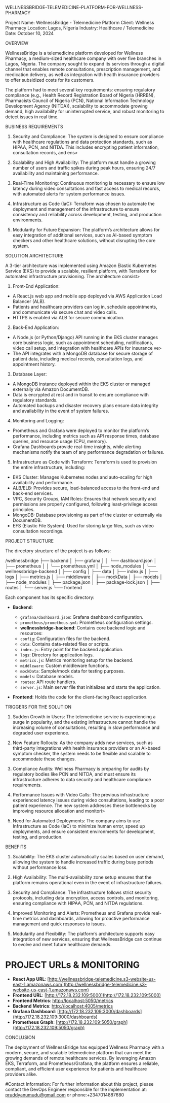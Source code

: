 WELLNESSBRIDGE-TELEMEDICINE-PLATFORM-FOR-WELLNESS-PHARMACY

Project Name: WellnessBridge - Telemedicine Platform
Client: Wellness Pharmacy
Location: Lagos, Nigeria
Industry: Healthcare / Telemedicine
Date: October 10, 2024

OVERVIEW


WellnessBridge is a telemedicine platform developed for Wellness Pharmacy, a medium-sized healthcare company with over five branches in Lagos, Nigeria. The company sought to expand its services through a digital channel that enables remote consultations, prescription management, and medication delivery, as well as integration with health insurance providers to offer subsidized costs for its customers. 

The platform had to meet several key requirements: ensuring regulatory compliance (e.g., Health Record Registration Board of Nigeria (HRRBN), Pharmacists Council of Nigeria (PCN), National Information Technology Development Agency (NITDA)), scalability to accommodate growing demand, high availability for uninterrupted service, and robust monitoring to detect issues in real time.


BUSINESS REQUIREMENTS

1. Security and Compliance:
The system is designed to ensure compliance with healthcare regulations and data protection standards, such as HIPAA, PCN, and NITDA. This includes encrypting patient information, consultation records, and ens>

2. Scalability and High Availability:
The platform must handle a growing number of users and traffic spikes during peak hours, ensuring 24/7 availability and maintaining performance.

3. Real-Time Monitoring:
Continuous monitoring is necessary to ensure low latency during video consultations and fast access to medical records, with automated alerts for system performance issues.

4. Infrastructure as Code (IaC):
Terraform was chosen to automate the deployment and management of the infrastructure to ensure consistency and reliability across development, testing, and production environments.

5. Modularity for Future Expansion:
The platform’s architecture allows for easy integration of additional services, such as AI-based symptom checkers and other healthcare solutions, without disrupting the core system.


SOLUTION ARCHITECTURE

A 3-tier architecture was implemented using Amazon Elastic Kubernetes Service (EKS) to provide a scalable, resilient platform, with Terraform for automated infrastructure provisioning. The architecture consist>

1. Front-End Application:
* A React.js web app and mobile app deployed via AWS Application Load Balancer (ALB).
* Patients and healthcare providers can log in, schedule appointments, and communicate via secure chat and video calls.
* HTTPS is enabled via ALB for secure communication.

2. Back-End Application:
* A Node.js (or Python/Django) API running in the EKS cluster manages core business logic, such as appointment scheduling, notifications, video call setup, and integration with healthcare APIs for insurance ve>
* The API integrates with a MongoDB database for secure storage of patient data, including medical records, consultation logs, and appointment history.

3. Database Layer:
* A MongoDB instance deployed within the EKS cluster or managed externally via Amazon DocumentDB.
* Data is encrypted at rest and in transit to ensure compliance with regulatory standards.
* Automated backups and disaster recovery plans ensure data integrity and availability in the event of system failures.

4. Monitoring and Logging:
* Prometheus and Grafana were deployed to monitor the platform’s performance, including metrics such as API response times, database queries, and resource usage (CPU, memory).
* Grafana Dashboards provide real-time insights, while alerting mechanisms notify the team of any performance degradation or failures.

5. Infrastructure as Code with Terraform: Terraform is used to provision the entire infrastructure, including:
* EKS Cluster: Manages Kubernetes nodes and auto-scaling for high availability and performance.
* ALB/ELB: Provides secure, load-balanced access to the front-end and back-end services.
* VPC, Security Groups, IAM Roles: Ensures that network security and permissions are properly configured, following least-privilege access principles.
* MongoDB: Database provisioning as part of the cluster or externally via DocumentDB.
* EFS (Elastic File System): Used for storing large files, such as video consultation recordings.


PROJECT STRUCTURE

The directory structure of the project is as follows:

/wellnessbridge
├── backend
│   ├── grafana
│   │   └── dashboard.json
│   ├── prometheus
│   │   └── prometheus.yml
│   ├── node_modules
│   └── wellnessbridge-backend
│       ├── config
│       ├── data
│       ├── index.js
│       ├── logs
│       ├── metrics.js
│       ├── middleware
│       ├── mockData
│       ├── models
│       ├── node_modules
│       ├── package.json
│       ├── package-lock.json
│       ├── routes
│       └── server.js
└── frontend

Each component has its specific directory:

  - **Backend**:
     - `grafana/dashboard.json`: Grafana dashboard configuration.
     - `prometheus/prometheus.yml`: Prometheus configuration settings.
     - **wellnessbridge-backend**: Contains core backend logic and resources:
      - `config`: Configuration files for the backend.
      - `data`: Contains data-related files or scripts.
      - `index.js`: Entry point for the backend application.
      - `logs`: Directory for application logs.
      - `metrics.js`: Metrics monitoring setup for the backend.
     - `middleware`: Custom middleware functions.
     - `mockData`: Sample/mock data for testing purposes.
      - `models`: Database models.
      - `routes`: API route handlers.
      - `server.js`: Main server file that initializes and starts the application.

- **Frontend**: Holds the code for the client-facing React application.


TRIGGERS FOR THE SOLUTION

1. Sudden Growth in Users:
The telemedicine service is experiencing a surge in popularity, and the existing infrastructure cannot handle the increasing volume of consultations, resulting in slow performance and degraded user experience.

2. New Feature Rollouts:
As the company adds new services, such as third-party integrations with health insurance providers or an AI-based symptom checker, the system needs to be flexible and scalable to accommodate these changes.

3. Compliance Audits:
Wellness Pharmacy is preparing for audits by regulatory bodies like PCN and NITDA, and must ensure its infrastructure adheres to data security and healthcare compliance requirements.

4. Performance Issues with Video Calls:
The previous infrastructure experienced latency issues during video consultations, leading to a poor patient experience. The new system addresses these bottlenecks by improving resource allocation and monitori>

5. Need for Automated Deployments:
The company aims to use Infrastructure as Code (IaC) to minimize human error, speed up deployments, and ensure consistent environments for development, testing, and production.


BENEFITS

1. Scalability:
The EKS cluster automatically scales based on user demand, allowing the system to handle increased traffic during busy periods without performance loss.

2. High Availability:
The multi-availability zone setup ensures that the platform remains operational even in the event of infrastructure failures.

3. Security and Compliance:
The infrastructure follows strict security protocols, including data encryption, access controls, and monitoring, ensuring compliance with HIPAA, PCN, and NITDA regulations.

4. Improved Monitoring and Alerts:
Prometheus and Grafana provide real-time metrics and dashboards, allowing for proactive performance management and quick responses to issues.

5. Modularity and Flexibility:
The platform’s architecture supports easy integration of new services, ensuring that WellnessBridge can continue to evolve and meet future healthcare demands.

# PROJECT URLs & MONITORING

- **React App URL**: [http://wellnessbridge-telemedicine.s3-website-us-east-1.amazonaws.com](http://wellnessbridge-telemedicine.s3-website-us-east-1.amazonaws.com)
- **Frontend URL**: [http://172.18.232.109:5000](http://172.18.232.109:5000)
- **Frontend Metrics**: [http://localhost:5050/metrics](http://localhost:5050/metrics)
- **Backend Metrics**: [http://localhost:4005/metrics](http://localhost:4005/metrics)
- **Grafana Dashboard**: [http://172.18.232.109:3000/dashboards](http://172.18.232.109:3000/dashboards)
- **Prometheus Graph**: [http://172.18.232.109:5050/graph](http://172.18.232.109:5050/graph)


CONCLUSION

The deployment of WellnessBridge has equipped Wellness Pharmacy with a modern, secure, and scalable telemedicine platform that can meet the growing demands of remote healthcare services. By leveraging Amazon EKS, Terraform, and Prometheus/Grafana, the platform ensures a reliable, compliant, and efficient user experience for patients and healthcare providers alike.


#Contact Information:
For further information about this project, please contact the DevOps Engineer responsible for the implementation at: pruddyanumudu@gmail.com or phone:+2347014887680

